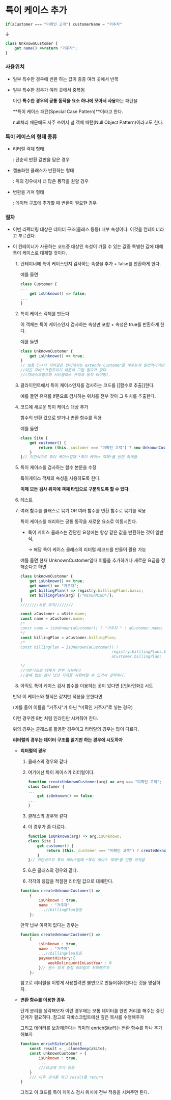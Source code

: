 # 특이 케이스 추가

```jsx
if(aCustomer === "미확인 고객") customerName = "거주자"
```

↓

```jsx
class UnknownCustomer {
	get name() =>return "거주자";
}
```

### 사용위치

- 일부 특수한 경우에 반환 하는 값이 종종 여러 곳에서 반복
- 일부 특수한 경우가 여러 곳에서 중복됨

    이런 **특수한 경우의 공통 동작을 요소 하나에 모아서 사용**하는 패턴을

    **특이 케이스 패턴(Special Case Pattern)**이라고 한다.

    null처리 때문에도 자주 쓰여서 널 객체 패턴(Null Object Pattern)이라고도 한다.


### 특이 케이스의 형태 종류

- 리터럴 객체 형태

    : 단순히 반환 값만을 담은 경우

- 캡슐화한 클래스가 반환하는 형태

    : 위의 경우에서 더 많은 동작을 원할 경우

- 변환을 거쳐 형태

    : 데이터 구조에 추가할 때 변환이 필요한 경우


### 절차

- 이번 리펙터링 대상은 데이터 구조(클래스 등등) 내부 속성이다. 이것을 컨테이너라고 부르겠다.
- 이 컨테이너가 사용하는 코드중 대상인 속성이 가질 수 있는 값중 특별한 값에 대해 특이 케이스로 대체할 것이다.
    1. 컨테이너에 특이 케이스인지 검사하는 속성을 추가 + false를 반환하게 한다.

        예를 들면

        ```jsx
        class Customer {
        ...
        	get isUnknown() => false;
        ...
        }
        ```

    2. 특이 케이스 객체를 만든다.

        이 객체는 특이 케이스인지 검사하는 속성만 포함 + 속성은 true를 반환하게 한다.

        예를 들면

        ```jsx
        class UnknownCustomer {
        	get isUnknown() => true;
        }
        // 보통 C++나 자바같은 언어에서는 extends Customer를 해주는게 일반적이지만
        //여긴 자바스크립트이기 때문에 그럴 필요가 없다
        //(자바스크립트의 서브클래스 규칙과 동적 타이핑).
        ```

    3. 클라이언트에서 특이 케이스인지를 검사하는 코드를 [[함수로 추출]]한다.

        예를 들면 유저를 if문으로 검사하는 위치를 전부 찾아 그 위치를 추출한다.

    4. 코드에 새로운 특이 케이스 대상 추가

        함수의 반환 값으로 받거나 변환 함수를 적용

        예를 들면

        ```jsx
        class Site {
        	get customer() {
        		return (this._customer === "미확인 고객") ? new UnknownCustomer() : this._customer;
        	}
        }// 이런식으로 특이 케이스일때 *특이 케이스 객체*를 반환 하게끔
        ```

    5. 특이 케이스를 검사하는 함수 본문을 수정

        특이케이스 객체의 속성을 사용하도록 한다.

        **이제 모든 검사 위치에 객체 타입으로 구분되도록 할 수 있다.**

    6. 테스트
    7. 여러 함수를 클래스로 묶기 OR 여러 함수를 변환 함수로 묶기를 적용

        특이 케이스를 처리하는 공통 동작을 새로운 요소로 이동시킨다.

        - 특이 케이스 클래스는 간단한 요청에는 항상 같은 값을 반환하는 것이 일반적,

            → 해당 특이 케이스 클래스의 리터럴 레코드를 만들어 활용 가능


        예를 들면 현재 UnknownCustomer일때 이름을 추가하거나 새로운 요금을 정해준다고 하면

        ```jsx
        class UnknownCustomer {
        	get isUnknown() => true;
        	get name() => "거주자";
        	get billingPlan() => registry.billlingPlans.basic;
        	set billingPlan(arg) {/*NEVERMIND*/};
        }
        ////////사용 위치////////

        const aCustomer = aSite.name;
        const name = aCustomer.name;
        /*
        const name = isUnknown(aCustomer)) ? "거주자 " : aCustomer.name;
        */
        const billingPlan = aCustomer.billingPlan;
        /*
        const billingPlan = isUnknown(aCustomer)) ?
        										registry.billlingPlans.basic :
        										aCustomer.billingPlan;

        */
        //이런식으로 대체가 전부 가능하다
        //쓸때 없는 검사 연산 자체를 지워버릴 수 있어서 강력하다.
        ```

    8. 아직도 특이 케이스 검사 함수를 이용하는 곳이 있다면 [[인라인화]] 시도

    만약 이 케이스와 형식은 같지만 적용을 못한다면

    (예를 들어 이름을 "거주자"가 아닌 "미확인 거주자"로 넣는 경우)

    이런 경우엔 8번 처럼 인라인만 시켜줘야 한다.

    위의 경우는 클래스를 활용한 경우이고 리터럴의 경우는 많이 다르다.

    **리터럴의 경우는 데이터 구조를 읽기만 하는 경우에 시도하자**

    - **리터럴의 경우**
        1. 클래스의 경우와 같다
        2. 여기에선 특이 케이스가 리터럴이다.

            ```jsx
            function createUnknownCustomer(arg) => arg === "미확인 고객";
            class Customer {
            ...
            	get isUnknown() => false;
            ...
            }
            ```

        3. 클래스의 경우와 같다
        4. 이 경우가 좀 다르다.

            ```jsx
            function isUnknown(arg) => arg.isUnknown;
            class Site {
            	get customer() {
            		return (this._customer === "미확인 고객") ? createUnknownCustomer() : this._customer;
            	}
            }// 이런식으로 특이 케이스일때 *특이 케이스 객체*를 반환 하게끔
            ```


        5.  6.은 클래스의 경우와 같다.

        7. 각각의 응답을 적절한 리터럴 값으로 대체한다.

        ```jsx
        function createUnknownCustomer() =>
        	{
        		isUnknown : true,
        		name : "거주자"
        		...//billingPlan등등
        	};
        ```

        만약 납부 이력이 없다는 경우는

        ```jsx
        function createUnknownCustomer() =>
        	{
        		isUnknown : true,
        		name : "거주자"
        		...//billingPlan등등
        		paymentHistory:{
        			weekDelinquentInLastYear : 0
        		}// 센스 있게 중첩 리터럴로 처리해주자
        	};
        ```

        참고로 리터럴을 이렇게 사용할려면 불변으로 만들어줘야한다는 것을 명심하자.

    - **변환 함수를 이용한 경우**

        단계 분리를 생각해보자 이런 경우에는 보통 데이터를 한번 처리를 해주는 중간 단계가 필요하다. 참고로 자바스크립트에선 깊은 복사를 수행해주자

        그리고 데이터를 보강해준다는 의미의 enrichSite라는 변환 함수를 하나 추가해보자

        ```jsx
        function enrichSite(aSite){
        	const result = _.cloneDeep(aSite);
        	const unknownCustomer = {
        		isUnknown : true,
        		...
        		///요금제 추가 등등
        	}
        	/// 이후 검사를 하고 result를 return
        }
        ```

        그리고 이 코드를 특이 케이스 검사 위치에 전부 적용을 시켜주면 된다.
